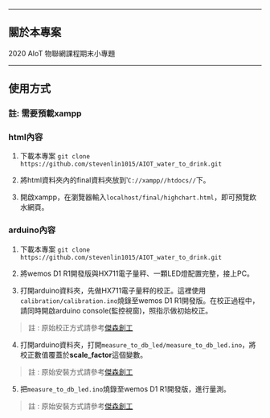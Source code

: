 ----
## 關於本專案

2020 AIoT 物聯網課程期末小專題


----
## 使用方式

<h3>註: 需要預載xampp</h3>

<h3>html內容</h3>


  1. 下載本專案 `git clone https://github.com/stevenlin1015/AIOT_water_to_drink.git`

  2. 將html資料夾內的final資料夾放到‵`C://xampp//htdocs//`下。

  3. 開啟xampp，在瀏覽器輸入`localhost/final/highchart.html`，即可預覽飲水網頁。


<h3>arduino內容</h3>


  1. 下載本專案 `git clone https://github.com/stevenlin1015/AIOT_water_to_drink.git`

  2. 將wemos D1 R1開發版與HX711電子量秤、一顆LED燈配置完整，接上PC。

  3. 打開arduino資料夾，先做HX711電子量秤的校正。這裡使用`calibration/calibration.ino`燒錄至wemos D1 R1開發版。在校正過程中，請同時開啟arduino console(監控視窗)，照指示做初始校正。
  >註 : 原始校正方式請參考[傑森創工](https://blog.jmaker.com.tw/hx711_set/)

  4. 打開arduino資料夾，打開`measure_to_db_led/measure_to_db_led.ino`，將校正數值覆蓋於**scale_factor**這個變數。
  >註 : 原始安裝方式請參考[傑森創工](https://blog.jmaker.com.tw/hx711_set/)

  5. 把`measure_to_db_led.ino`燒錄至wemos D1 R1開發版，進行量測。
  >註 : 原始安裝方式請參考[傑森創工](https://blog.jmaker.com.tw/hx711_set/)
  